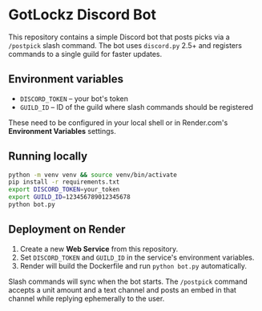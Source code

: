 # GotLockz Discord Bot

This repository contains a simple Discord bot that posts picks via a `/postpick` slash command. The bot uses `discord.py` 2.5+ and registers commands to a single guild for faster updates.

## Environment variables

- `DISCORD_TOKEN` – your bot's token
- `GUILD_ID` – ID of the guild where slash commands should be registered

These need to be configured in your local shell or in Render.com's **Environment Variables** settings.

## Running locally

```bash
python -m venv venv && source venv/bin/activate
pip install -r requirements.txt
export DISCORD_TOKEN=your_token
export GUILD_ID=123456789012345678
python bot.py
```

## Deployment on Render

1. Create a new **Web Service** from this repository.
2. Set `DISCORD_TOKEN` and `GUILD_ID` in the service's environment variables.
3. Render will build the Dockerfile and run `python bot.py` automatically.

Slash commands will sync when the bot starts. The `/postpick` command accepts a unit amount and a text channel and posts an embed in that channel while replying ephemerally to the user.
